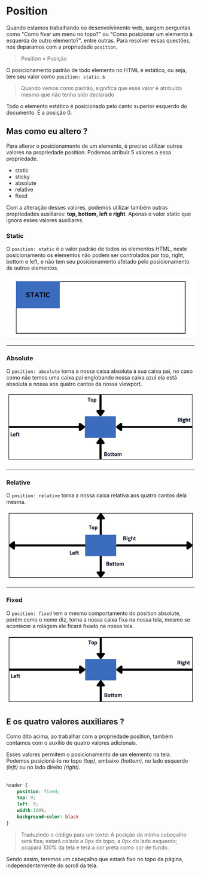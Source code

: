 # Position


Quando estamos trabalhando no desenvolvimento web, surgem perguntas como "Como fixar um menu no topo?" ou "Como posicionar um elemento à esquerda de outro elemento?", entre outras. Para resolver essas questões, nos deparamos com a propriedade `position`.



> Position = Posição

O posicionamento padrão de todo elemento no HTML é estático, ou seja, tem seu valor como ```position: static```. s

>Quando vemos como padrão, significa que esse valor é atribuído mesmo que não tenha sído declarado

Todo o elemento estático é posicionado pelo canto superior esquerdo do documento. É a posição 0.

## Mas como eu altero ?

Para alterar o posicionamento de um elemento, é preciso utilizar outros valores na propriedade position. Podemos atribuir 5 valores a essa propriedade.

- static
- sticky
- absolute
- relative
- fixed

Com a alteração desses valores, podemos utilizar também outras propriedades auxiliares: **top, bottom, left e right**. Apenas o valor static que ignora esses valores auxiliares.


### Static

O `position: static` é o valor padrão de todos os elementos HTML, neste posicionamento os elementos não podem ser controlados por top, right, bottom e left, e não tem seu posicionamento afetado pelo posicionamento de outros elementos.

<div algin='center'>
    <img src='./assets/static.png' />
</div>

---

### Absolute
O `position: absolute` torna a nossa caixa absoluta à sua caixa pai, no caso como não temos uma caixa pai englobando nossa caixa azul ela está absoluta a nossa aos quatro cantos da nossa viewport.
<div algin='center'>
    <img src='./assets/absolute.png' />
</div>

---

### Relative
O `position: relative` torna a nossa caixa relativa aos quatro cantos dela mesma.
<div algin='center'>
    <img src='./assets/relative.png' />
</div>

---

### Fixed
O `position: fixed` tem o mesmo comportamento do position absolute, porém como o nome
diz, torna a nossa caixa fixa na nossa tela, mesmo se acontecer a rolagem ele ficará fixado na nossa tela.
<div algin='center'>
    <img src='./assets/fixed.png' />
</div>

## E os quatro valores auxiliares ?

Como dito acima, ao trabalhar com a propriedade position, também contamos com o auxílio de quatro valores adicionais.

Esses valores permitem o posicionamento de um elemento na tela. Podemos posicioná-lo no topo *(top)*, embaixo *(bottom)*, no lado esquerdo *(left)* ou no lado direito *(right).*

```css

header {
    position: fixed;
    top: 0;
    left: 0;
    width:100%;
    background-color: black
}
```

> Traduzindo o código para um texto: 
> A posição da minha cabeçalho será fixa; estará colada a 0px do topo; a 0px do lado esquerdo; ocupará 100% da tela e terá a cor preta como cor de fundo.

Sendo assim, teremos um cabeçalho que estará fixo no topo da página, independentemente do scroll da tela.